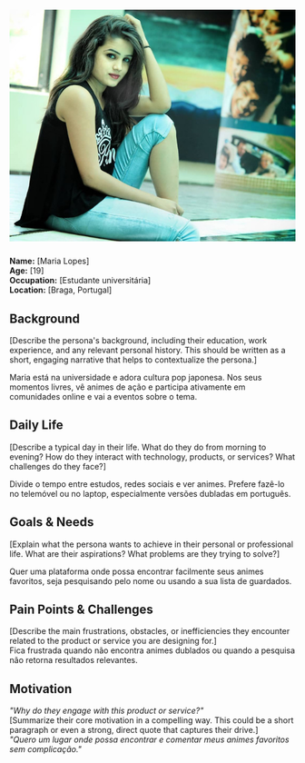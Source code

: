 # ![Persona Name](persona2.jpg)  
**Name:** [Maria Lopes]  
**Age:** [19]  
**Occupation:** [Estudante universitária]  
**Location:** [Braga, Portugal]  

## Background  
[Describe the persona's background, including their education, work experience, and any relevant personal history. This should be written as a short, engaging narrative that helps to contextualize the persona.]  

Maria está na universidade e adora cultura pop japonesa. Nos seus momentos livres, vê animes de ação e participa ativamente em comunidades online e vai a eventos sobre o tema.

## Daily Life  
[Describe a typical day in their life. What do they do from morning to evening? How do they interact with technology, products, or services? What challenges do they face?]  

Divide o tempo entre estudos, redes sociais e ver animes. Prefere fazê-lo no telemóvel ou no laptop, especialmente versões dubladas em português.

## Goals & Needs  
[Explain what the persona wants to achieve in their personal or professional life. What are their aspirations? What problems are they trying to solve?]  

Quer uma plataforma onde possa encontrar facilmente seus animes favoritos, seja pesquisando pelo nome ou usando a sua lista de guardados.

## Pain Points & Challenges  
[Describe the main frustrations, obstacles, or inefficiencies they encounter related to the product or service you are designing for.]  
Fica frustrada quando não encontra animes dublados ou quando a pesquisa não retorna resultados relevantes.

## Motivation  
*"Why do they engage with this product or service?"*  
[Summarize their core motivation in a compelling way. This could be a short paragraph or even a strong, direct quote that captures their drive.]  
_"Quero um lugar onde possa encontrar e comentar meus animes favoritos sem complicação."_
